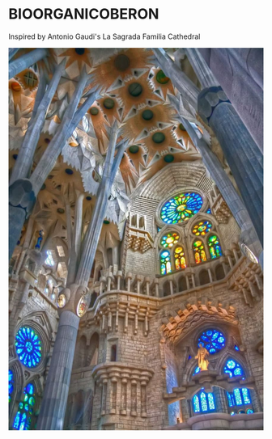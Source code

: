 # BIOORGANICOBERON

Inspired by Antonio Gaudi's La Sagrada Familia Cathedral

![La Sagrada Familia Interior Photo](1.jpg)
